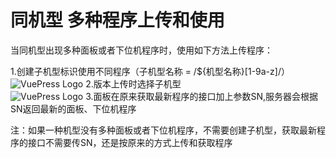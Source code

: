 # 同机型 多种程序上传和使用

当同机型出现多种面板或者下位机程序时，使用如下方法上传程序：    

1.创建子机型标识使用不同程序（子机型名称 = /${机型名称}[1-9a-z]/）
![VuePress Logo](/images/version1.png)
2.版本上传时选择子机型  
![VuePress Logo](/images/version2.png)
3.面板在原来获取最新程序的接口加上参数SN,服务器会根据SN返回最新的面板、下位机程序

注：如果一种机型没有多种面板或者下位机程序，不需要创建子机型，获取最新程序的接口不需要传SN，还是按原来的方式上传和获取程序
